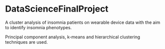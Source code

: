 # DataScienceFinalProject
A cluster analysis of insomnia patients on wearable device data with the aim to identify insomnia phenotypes.

Principal component analysis, k-means and hierarchical clustering techniques are used.

